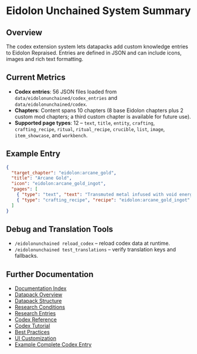 # Eidolon Unchained System Summary

## Overview
The codex extension system lets datapacks add custom knowledge entries to Eidolon Repraised. Entries are defined in JSON and can include icons, images and rich text formatting.

## Current Metrics
- **Codex entries**: 56 JSON files loaded from `data/eidolonunchained/codex_entries` and `data/eidolonunchained/codex`.
- **Chapters**: Content spans 10 chapters (8 base Eidolon chapters plus 2 custom mod chapters; a third custom chapter is available for future use).
- **Supported page types**: 12 – `text`, `title`, `entity`, `crafting`, `crafting_recipe`, `ritual`, `ritual_recipe`, `crucible`, `list`, `image`, `item_showcase`, and `workbench`.

## Example Entry
```json
{
  "target_chapter": "eidolon:arcane_gold",
  "title": "Arcane Gold",
  "icon": "eidolon:arcane_gold_ingot",
  "pages": [
    { "type": "text", "text": "Transmuted metal infused with void energy." },
    { "type": "crafting_recipe", "recipe": "eidolon:arcane_gold_ingot" }
  ]
}
```

## Debug and Translation Tools
- `/eidolonunchained reload_codex` – reload codex data at runtime.
- `/eidolonunchained test_translations` – verify translation keys and fallbacks.

## Further Documentation
- [Documentation Index](../README.md)
- [Datapack Overview](../datapack_overview.md)
- [Datapack Structure](../DATAPACK_STRUCTURE.md)
- [Research Conditions](../RESEARCH_CONDITIONS.md)
- [Research Entries](../research_entries.md)
- [Codex Reference](../codex_reference.md)
- [Codex Tutorial](../codex_tutorial.md)
- [Best Practices](../best_practices.md)
- [UI Customization](../ui_customization.md)
- [Example Complete Codex Entry](../EXAMPLE_COMPLETE_CODEX_ENTRY.json)
